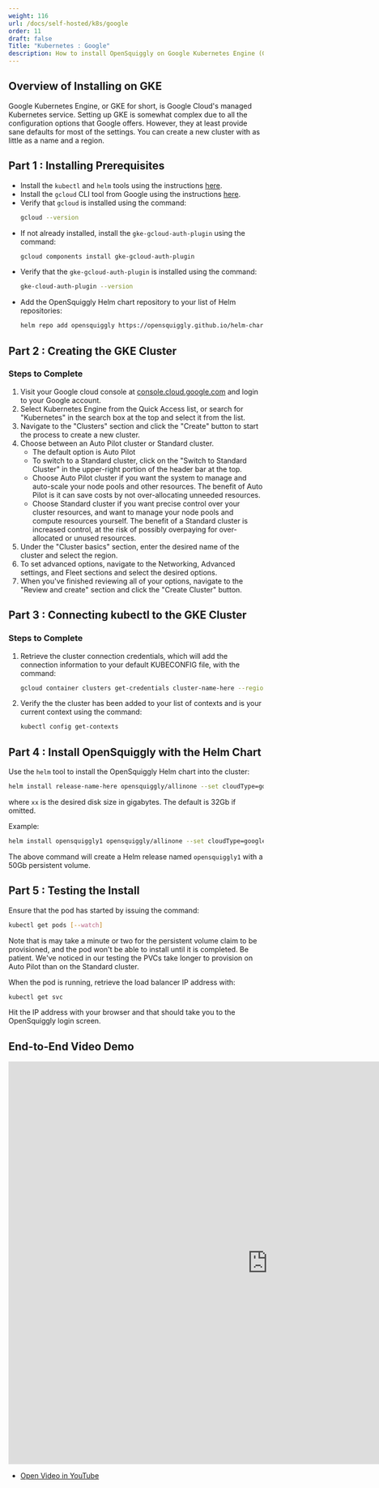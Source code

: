 ```yaml
---
weight: 116
url: /docs/self-hosted/k8s/google
order: 11
draft: false
Title: "Kubernetes : Google"
description: How to install OpenSquiggly on Google Kubernetes Engine (GKE).
---
```

## Overview of Installing on GKE

Google Kubernetes Engine, or GKE for short, is Google Cloud's managed Kubernetes service.
Setting up GKE is somewhat complex due to all the configuration options that Google offers.
However, they at least provide sane defaults for most of the settings. You can create a new
cluster with as little as a name and a region.

## Part 1 : Installing Prerequisites

* Install the ```kubectl``` and ```helm``` tools using the instructions <a href="/docs/self-hosted/kubernetes/#installing-kubectl">here</a>.
* Install the ```gcloud``` CLI tool from Google using the instructions <a href="https://cloud.google.com/sdk/docs/install" target="_blank">here</a>.
* Verify that ```gcloud``` is installed using the command:
  ```bash
  gcloud --version
  ```
* If not already installed, install the ```gke-gcloud-auth-plugin``` using the command:
  ```bash
  gcloud components install gke-gcloud-auth-plugin
  ```
* Verify that the ```gke-gcloud-auth-plugin``` is installed using the command:
  ```bash
  gke-cloud-auth-plugin --version
  ```
* Add the OpenSquiggly Helm chart repository to your list of Helm repositories:
  ```bash
  helm repo add opensquiggly https://opensquiggly.github.io/helm-charts
  ```

## Part 2 : Creating the GKE Cluster

### Steps to Complete

1. Visit your Google cloud console at <a href="https://console.cloud.google.com" target="_blank">console.cloud.google.com</a> 
   and login to your Google account.
2. Select Kubernetes Engine from the Quick Access list, or search for "Kubernetes" in the search box at the top
   and select it from the list.
3. Navigate to the "Clusters" section and click the "Create" button to start the process to create a new cluster.
4. Choose between an Auto Pilot cluster or Standard cluster.
   * The default option is Auto Pilot
   * To switch to a Standard cluster, click on the "Switch to Standard Cluster" in the upper-right portion
     of the header bar at the top.
   * Choose Auto Pilot cluster if you want the system to manage and auto-scale your node pools and other resources.
     The benefit of Auto Pilot is it can save costs by not over-allocating unneeded resources.
   * Choose Standard cluster if you want precise control over your cluster resources, and want to manage your
     node pools and compute resources yourself. The benefit of a Standard cluster is increased control, at the
     risk of possibly overpaying for over-allocated or unused resources.    
4. Under the "Cluster basics" section, enter the desired name of the cluster and select the region.
5. To set advanced options, navigate to the Networking, Advanced settings, and Fleet sections and select
   the desired options.
6. When you've finished reviewing all of your options, navigate to the "Review and create" section and
   click the "Create Cluster" button.

## Part 3 : Connecting kubectl to the GKE Cluster

### Steps to Complete

1. Retrieve the cluster connection credentials, which will add the connection information to your default
   KUBECONFIG file, with the command:
   ```bash
   gcloud container clusters get-credentials cluster-name-here --region=region-here --project=project-id-here
   ```
2. Verify the the cluster has been added to your list of contexts and is your current context using the command:
   ```bash
   kubectl config get-contexts
   ```   

## Part 4 : Install OpenSquiggly with the Helm Chart

Use the ```helm``` tool to install the OpenSquiggly Helm chart into the cluster:

```bash
helm install release-name-here opensquiggly/allinone --set cloudType=google[,diskSize=xx]
```

where ```xx``` is the desired disk size in gigabytes. The default is 32Gb if omitted.

Example:

```bash
helm install opensquiggly1 opensquiggly/allinone --set cloudType=google,50
```

The above command will create a Helm release named ```opensquiggly1``` with a 50Gb persistent volume.

## Part 5 : Testing the Install

Ensure that the pod has started by issuing the command:

```bash
kubectl get pods [--watch]
```

Note that is may take a minute or two for the persistent volume claim to be provisioned,
and the pod won't be able to install until it is completed. Be patient. We've noticed in our
testing the PVCs take longer to provision on Auto Pilot than on the Standard cluster.

When the pod is running, retrieve the load balancer IP address with:

```bash
kubectl get svc
```

Hit the IP address with your browser and that should take you to the OpenSquiggly login screen.

## End-to-End Video Demo

<iframe width="1024" height="795" src="https://www.youtube.com/embed/7qy7lyOWuCc" frameborder="0" webkitallowfullscreen mozallowfullscreen allowfullscreen></iframe>

<div>
  <ul>
    <li><a href="https://www.youtube.com/watch?v=7qy7lyOWuCc" target="_blank">Open Video in YouTube</a></li>
  <ul>
</div>